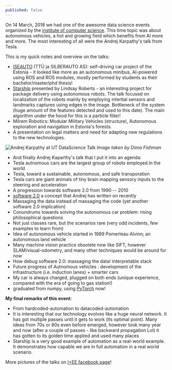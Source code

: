 ```yaml
---
published: false
---
```

On 14 March, 2018 we had one of the awesome data science events organized by the [institute of computer science](https://www.ut.ee/en/events/data-science-seminar-autonomous-vehicles). This time topic was about autonomous vehicles, a hot and growing field which benefits from AI  more and more. The most interesting of all were the Andrej Karpathy's talk from Tesla.

This is my quick notes and overview on the talks:
- [ISEAUTO](http://iseauto.ttu.ee/en/mainpage/) (TTÜ ja SILBERAUTO AS): self-driving car project of the Estonia - it looked like more as an autonomous minibus, AI-powered using ROS and ROS modules, mostly performed by students as their bachelor/master/phd thesis! 
- [Starship](http://tarship.xyz) presented by Lindsay Roberts - an interesting project for package delivery using autonomous robots. The talk focused on localization of the robots mainly by employing intertial sensors and landmarks captures using edges in the image. Bottleneck of the system (huge amount of the features detected and used to this date). The main algorithm under the hood for this is a particle filter!
- Milrem Robotics: Modular Military Vehicles (structure), Autonomous exploration and navigation in Estonia's forests.
- A presentation on legal matters and need for adapting new regulations to the new technologies.

![Andrej Karpathy at UT DataScience Talk]({{site.baseurl}}/_posts/tambet_andrej.png)
_Image taken by Dima Fishman_

- And finally Andrej Kaparthy's talk that I put it into an agenda:
 - Tesla autnomous cars are the largest group of robots employed in the world
 - Tesla, toward a sustainable, autonomous, and safe transporation
 - Tesla cars are giant animals of tiny brain mapping sensory inputs to the steering and acceleration
 - A progression towards software 2.0 from 1990 -- 2010
 - [software 2.0](https://medium.com/@karpathy/software-2-0-a64152b37c35) a concept that Andrej has  written on recently
 - Massaging the data instead of massaging the code (yet another software 2.0 implication)
 - Conundrums towards solving the autonomous car problem: rising philosophical questions 
 - Not just classes rare, but the scenarios rare (very odd incidents, few examples to learn from)
 - Idea of autonomous vehicle started in 1989 Pomerleau Alvinn; an autonomous land vehicle
 - Many machine vision practice obsolete now like SIFT, however SLAM/visual-odometry, and many other techniques would be around for now
 - How debug software 2.0: massaging the data! interpretable stack
 - Future progress of Autnomous vehicles : development of the infrastructure (i.e. induction lanes) + smarter cars
 - My car is always charged, plugged on both ends (unique experience, compared with the era of going to gas station!)
 - graduated from numpy, using [PyTorch](http://pytorch.org) now!


__My final remarks of this event__:
- From hardcoded-automation to datacoded-automation
- It is interesting that our technology evolves like a huge neural network. It has got multiple passes until it gets to work (its optimal point). Many ideas from 70s or 80s even before emerged, however took many year and now (after a couple of passes - like backward propagation Lol) it has gotten to its golden time applied and used many places
- Starship is a very good example of automation as a real-world example. It demonstrates how capable we are in full automation in a real world scenario. 

More pictures of the talks on [I+EE facebook page](https://www.facebook.com/pg/ITEE.CoE/photos/?tab=album&album_id=1744784275560578)!
